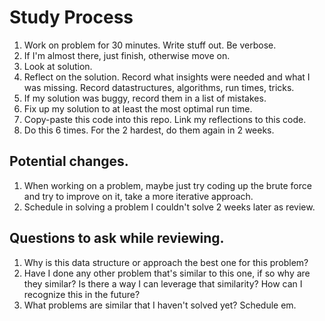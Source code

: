 # Study Process

1. Work on problem for 30 minutes. Write stuff out. Be verbose.
1. If I'm almost there, just finish, otherwise move on.
1. Look at solution.
1. Reflect on the solution. Record what insights were needed and what I was missing. Record datastructures, algorithms, run times, tricks.
1. If my solution was buggy, record them in a list of mistakes.
1. Fix up my solution to at least the most optimal run time.
1. Copy-paste this code into this repo. Link my reflections to this code.
1. Do this 6 times. For the 2 hardest, do them again in 2 weeks.

## Potential changes.
1. When working on a problem, maybe just try coding up the brute force and try to improve on it, take a more iterative approach.
1. Schedule in solving a problem I couldn't solve 2 weeks later as review.

## Questions to ask while reviewing.
1. Why is this data structure or approach the best one for this problem?
1. Have I done any other problem that's similar to this one, if so why are they similar? Is there a way I can leverage that similarity? How can I recognize this in the future?
1. What problems are similar that I haven't solved yet? Schedule em.